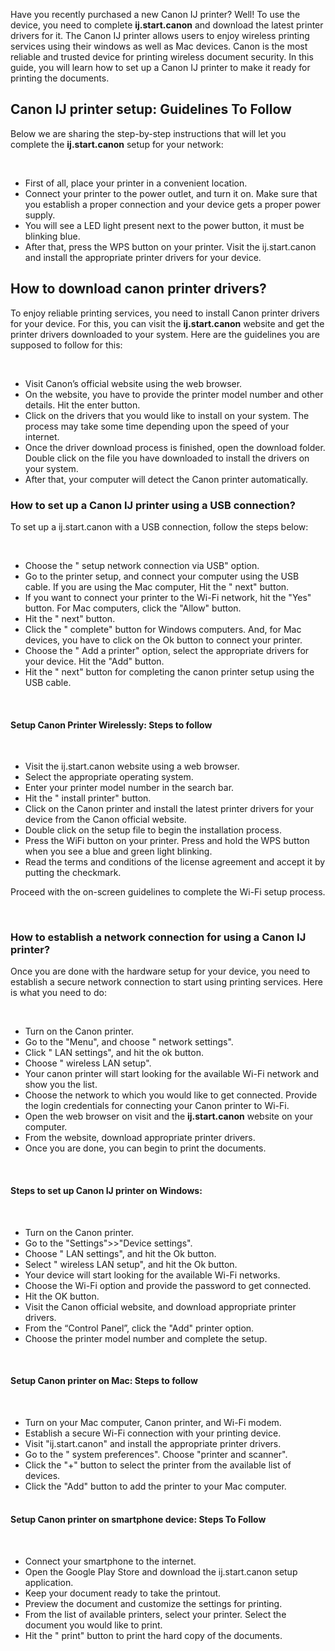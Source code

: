 <p>Have you recently purchased a new Canon IJ printer? Well! To use the device, you need to complete <strong>ij.start.canon</strong> and download the latest printer drivers for it.  The Canon IJ printer allows users to enjoy wireless printing services using their windows as well as Mac devices. Canon is the most reliable and trusted device for printing wireless document security.  In this guide, you will learn how to set up a Canon IJ printer to make it ready for printing the documents.</p>
<h2>Canon IJ printer setup: Guidelines To Follow</h2>

<p>Below  we are sharing the step-by-step instructions that will let you complete the <strong>ij.start.canon</strong> setup for your network:</p>

<br>
<ul>
  <li>First of all, place your printer in a convenient location.</li>
 <li>Connect your printer to the power outlet, and turn it on. Make sure that you establish a proper connection and your device gets a proper power supply.</li>
 <li>You will see a LED light present next to the power button, it must be blinking blue.</li>
 <li>After that, press the WPS button on your printer. Visit the ij.start.canon and install the appropriate printer drivers for your device.</li>
  
  </ul>
  
  <h2>How to download canon printer drivers?</h2>
  
  <p>To enjoy reliable printing services, you need to install Canon printer drivers for your device. For this, you can visit the <strong>ij.start.canon</strong>
  website and get the printer drivers downloaded to your system. Here are the guidelines you are supposed to follow for this:</p>
  <br>
  <ul>
  
<li>Visit Canon’s official website using the web browser.</li>
<li>On the website, you have to provide the printer model number and other details. Hit the enter button.</li>
<li>Click on the drivers that you would like to install on your system. The process may take some time depending upon the speed of your internet.</li>
<li>Once the driver download process is finished, open the download folder. Double click on the file you have downloaded to install the drivers on your system.</li>
<li>After that, your computer will detect the Canon printer automatically.</li>

  </ul>
  
 <h3>How to set up a Canon IJ printer using a USB connection?</h3>
 
 <p>To set up a <stong>ij.start.canon</strong> with a USB connection, follow the steps below:</p>

<br>

<ul>
  
<li> Choose the " setup network connection via USB" option.</li>
<li>Go to the printer setup, and connect your computer using the USB cable.  If you are using the Mac computer, Hit the " next" button.</li>
<li>If you want to connect your printer to the Wi-Fi network, hit the "Yes" button. For Mac computers, click the "Allow" button. </li>
<li>Hit the " next" button.</li>
<li>Click the " complete" button for Windows computers.  And, for Mac devices, you have to click on the Ok button to connect your printer.</li>
<li>Choose the " Add a printer"  option, select the appropriate drivers for your device. Hit the "Add" button.</li>
<li>Hit the " next" button for completing the canon printer setup using the USB cable.</li>
  
  </ul>
 <br>
 
<h4>Setup Canon Printer Wirelessly: Steps to follow</h4>

<br>

<ul>
  
  <li>Visit the ij.start.canon website using a web browser.</li>
<li>Select the appropriate operating system.</li>
<li>Enter your printer model number in the search bar.</li>
<li>Hit the " install printer" button.</li>
<li>Click on the Canon printer and install the latest printer drivers for your device from the Canon official website.</li>
<li>Double click on the setup file to begin the installation process.</li>
<li>Press the WiFi button on your printer. Press and hold the WPS button when you see a blue and green light blinking.</li>
<li>Read the terms and conditions of the license agreement and accept it by putting the checkmark.</li>
   </ul>

<p>Proceed with the on-screen guidelines to complete the Wi-Fi setup process.</p>

  <br>

<h3>How to establish a network connection for using a Canon IJ printer?</h3>

<p>Once you are done with the hardware setup for your device, you need to establish a secure network connection to start using printing services. Here is what you need to do:</p>

<br>

<ul>
 <li>Turn on the Canon printer.</li>
 <li>Go to the "Menu", and choose " network settings".</li>
 <li>Click " LAN settings", and hit the ok button.</li>
<li>Choose " wireless LAN setup".</li>
<li>Your canon printer will start looking for the available Wi-Fi network and show you the list.</li>
<li>Choose the network to which you would like to get connected. Provide the login credentials for connecting your Canon printer to Wi-Fi.</li>
  <li>Open the web browser on visit and the <strong>ij.start.canon</strong> website on your computer.</li>
<li>From the website, download appropriate printer drivers.</li>
<li>Once you are done, you can begin to print the documents.</li>

</ul>
<br>
<h4>Steps to set up Canon IJ printer on Windows:</h4>
<br>
<ul>
  
<li>Turn on the Canon printer.</li>
<li>Go to the "Settings">>"Device settings".</li>
<li>Choose " LAN settings", and hit the Ok button.</li>
<li>Select " wireless LAN setup", and hit the Ok button.</li>
<li>Your device will start looking for the available Wi-Fi networks.</li>
<li>Choose the Wi-Fi option and provide the password to get connected.</li>
<li>Hit the OK button.</li>
<li>Visit the Canon official website, and download appropriate printer drivers.</li>
<li>From the “Control Panel”, click the "Add" printer option.</li>
<li>Choose the printer model number and complete the setup.</li>
  
  </ul>
  <br>
  
<h4>Setup Canon printer on Mac: Steps to follow</h4>

<br>
<ul>
  
<li> Turn on your Mac computer, Canon printer, and Wi-Fi modem.</li>
<li>Establish a secure Wi-Fi connection with your printing device.</li>
<li>Visit "ij.start.canon" and install the appropriate printer drivers.</li>
<li>Go to the " system preferences". Choose "printer and scanner".</li>
<li>Click the "+" button to select the printer from the available list of devices.</li>
<li>Click the "Add" button to add the printer to your Mac computer.</li>
  
  <br>
</ul>
  
<h4>Setup Canon printer on smartphone device: Steps To Follow </h4>
<br>
<ul>
  
<li>Connect your smartphone to the internet.</li>
<li>Open the Google Play Store and download the ij.start.canon setup application.</li>
<li>Keep your document ready to take the printout.</li>
<li>Preview the document and customize the settings for printing.</li>
<li>From the list of available printers, select your printer. Select the document you would like to print.</li>
<li>Hit the " print" button to print the hard copy of the documents.</li>
  
  </ul>
  
  
  


  
  
  
  
  

  
  
  
  
  
  
  
  
  
  
  


















  











 
  
  
  
